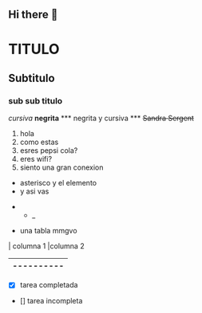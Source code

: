 ## Hi there 👋


# TITULO
## Subtitulo
### sub sub titulo
*cursiva*
**negrita**
*** negrita y cursiva ***
~~Sandra Sergent~~

1.  hola
2.  como estas 
3.  esres pepsi cola?
4.  eres wifi?
5.  siento una gran conexion 

* asterisco y el elemento
* y asi vas 

- * _
* una tabla mmgvo 

| columna 1 
|columna 2

|----------
|---------
- [x] tarea completada 
- [] tarea incompleta